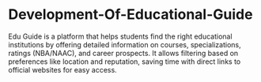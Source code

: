 # Development-Of-Educational-Guide
Edu Guide is a platform that helps students find the right educational institutions by offering detailed information on courses, specializations, ratings (NBA/NAAC), and career prospects. It allows filtering based on preferences like location and reputation, saving time with direct links to official websites for easy access.
